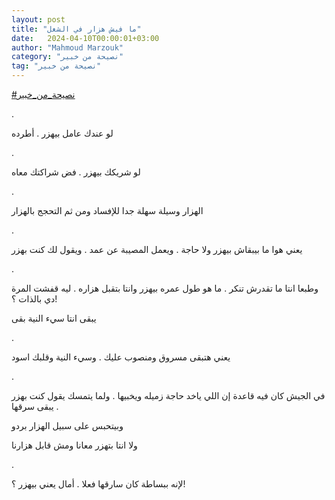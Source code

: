 ```yaml
---
layout: post
title: "ما فيش هزار في الشغل"
date:   2024-04-10T00:00:01+03:00
author: "Mahmoud Marzouk"
category: "نصيحة من خبير"
tag: "نصيحة من خبير"
---
```



[<u>\#نصيحة\_من\_خبير</u>](https://www.facebook.com/hashtag/%D9%86%D8%B5%D9%8A%D8%AD%D8%A9_%D9%85%D9%86_%D8%AE%D8%A8%D9%8A%D8%B1?__eep__=6&__cft__%5b0%5d=AZVJhmOK5AhuJ7dCvPOM8lkNluRSw0gqDG_FJdman9CR43EAGi-tvn5xx8gX9nfdnCTUk6aBjAdYjG9KN9Gex1zqkESSP95i1l4zQVQs6ViuPoVpNjlJNlBUsRLnhDg3rIkSs4WRfAl401wPKo7zOEoqlobTiuxOnLnflL-a0xJgn6vp3jlMbxvTlFnadWDmF3A&__tn__=*NK-R)

.

لو عندك عامل بيهزر . أطرده

.

لو شريكك بيهزر . فض شراكتك معاه

.

الهزار وسيلة سهلة جدا للإفساد ومن ثم التحجج
بالهزار

.

يعني هوا ما بيبقاش بيهزر ولا حاجة . ويعمل المصيبة عن عمد
. ويقول لك كنت بهزر

.

وطبعا انتا ما تقدرش تنكر . ما هو طول عمره بيهزر وانتا
بتقبل هزاره . ليه قفشت المرة دي بالذات ؟!

يبقى انتا سيء النية بقى

.

يعني هتبقى مسروق ومنصوب عليك . وسيء النية وقلبك
اسود

.

في الجيش كان فيه قاعدة إن اللي ياخد حاجة زميله ويخبيها .
ولما يتمسك يقول كنت بهزر . يبقى سرقها

وبيتحبس على سبيل الهزار بردو

ولا انتا بتهزر معانا ومش قابل هزارنا

.

لإنه ببساطة كان سارقها فعلا . أمال يعني بيهزر ؟!
